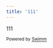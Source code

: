 ```yaml
---
title: '111'
---
```

111

<SwmMeta repo-id="Z2l0aHViJTNBJTNBc3ItZXh0ZW5zaW9uJTNBJTNBZG91ZWs=" repo-name="sr-extension"><sup>Powered by [Swimm](https://swimm-web-app--swmdv3-develop-staging-a696gm5o.web.app/)</sup></SwmMeta>
